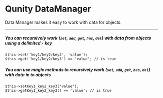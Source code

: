 Qunity DataManager
==================

Data Manager makes it easy to work with data for objects.

---

##### You can recursively work (`set`, `add`, `get`, `has`, `del`) with data from objects using a delimited `/` key

```
$this->set('key1/key2/key3', 'value');
$this->get('key1/key2/key3') == 'value'; // is true
```

##### You can use magic methods to recursively work (`set`, `add`, `get`, `has`, `del`) with data in to objects

```
$this->setKey1_key2_key3('value');
$this->getKey1_key2_key3() == 'value'; // is true
```
